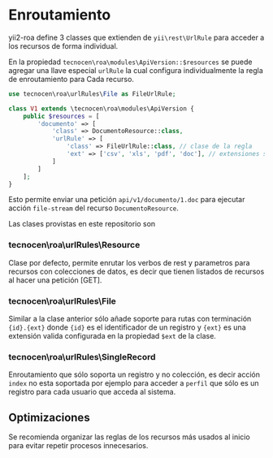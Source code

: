 Enroutamiento
=============

yii2-roa define 3 classes que extienden de `yii\rest\UrlRule` para acceder a los
recursos de forma individual.

En la propiedad `tecnocen\roa\modules\ApiVersion::$resources` se puede agregar
una llave especial `urlRule` la cual configura individualmente la regla de
enroutamiento para Cada recurso.

```php
use tecnocen\roa\urlRules\File as FileUrlRule;

class V1 extends \tecnocen\roa\modules\ApiVersion {
    public $resources = [
        'documento' => [
            'class' => DocumentoResource::class,
            'urlRule' => [
                'class' => FileUrlRule::class, // clase de la regla
                'ext' => ['csv', 'xls', 'pdf', 'doc'], // extensiones soportadas
            ]
        ]
    ];
}
```

Esto permite enviar una petición `api/v1/documento/1.doc` para ejecutar acción
`file-stream` del recurso `DocumentoResource`.

Las clases provistas en este repositorio son

### tecnocen\roa\urlRules\Resource

Clase por defecto, permite enrutar los verbos de rest y parametros para
recursos con colecciones de datos, es decir que tienen listados de recursos al
hacer una petición [GET].

### tecnocen\roa\urlRules\File

Similar a la clase anterior sólo añade soporte para rutas con terminación
`{id}.{ext}` donde `{id}` es el identificador de un registro y `{ext}` es una
extensión valida configurada en la propiedad `$ext` de la clase.

### tecnocen\roa\urlRules\SingleRecord

Enroutamiento que sólo soporta un registro y no colección, es decir acción
`index` no esta soportada por ejemplo para acceder a `perfil` que sólo es un
registro para cada usuario que acceda al sistema.


Optimizaciones
--------------

Se recomienda organizar las reglas de los recursos más usados al inicio para
evitar repetir procesos innecesarios.
